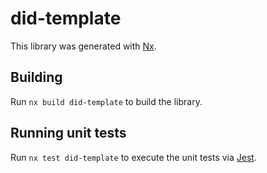 # did-template

This library was generated with [Nx](https://nx.dev).

## Building

Run `nx build did-template` to build the library.

## Running unit tests

Run `nx test did-template` to execute the unit tests via [Jest](https://jestjs.io).
